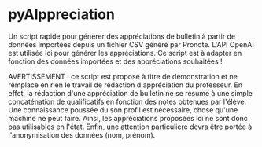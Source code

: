 # pyAIppreciation

Un script rapide pour générer des appréciations de bulletin à partir de données importées depuis un fichier CSV généré par Pronote. L'API OpenAI est utilisée ici pour générer les appréciations. Ce script est à adapter en fonction des données importées et des appréciations souhaitées !

AVERTISSEMENT : ce script est proposé à titre de démonstration et ne remplace en rien le travail de rédaction d'appréciation du professeur. En effet, la rédaction d'une appréciation de bulletin ne se résume à une simple concaténation de qualificatifs en fonction des notes obtenues par l'élève. Une connaissance poussée du son profil est nécessaire, chose qu'une machine ne peut faire. Ainsi, les appréciations proposées ici ne sont donc pas utilisables en l'état. Enfin, une attention particulière devra être portée à l'anonymisation des données (nom, prénom).
